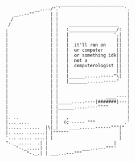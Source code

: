 


                           __________________________
                   __..--/".'                        '.
           __..--""      | |                          |
          /              | |                          |
         /               | |    ___________________   |
        ;                | |   :__________________/:  |
        |                | |   |                 '.|  |
        |                | |   |                  ||  |
        |                | |   |  it'll run on    ||  |
        |                | |   |  ur computer     ||  |
        |                | |   |  or something idk||  |
        |                | |   |  not a           ||  |
        |                | |   |  computerologist ||  |
        |                | |   |                  ||  |
        |                | |   |______......-----"\|  |
        |                | |   |_______......-----"   |
        |                | |                          |
        |                | |                          |
        |                | |                  ____----|
        |                | |_____.....----|#######|---|
        |                | |______.....----""""       |
        |                | |                          |
        |. ..            | |   ,                      |
        |... ....        | |  (c ----- """           .'
        |..... ......  |\|_|    ____......------"""|"
        |. .... .......| |""""""                   |
        '... ..... ....| |                         |
        "-._ .....  .| |                         |
            "-._.....| |             ___...---"""'
                "-._.| | ___...---"""
